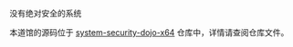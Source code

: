 没有绝对安全的系统

本道馆的源码位于 [system-security-dojo-x64](https://github.com/hust-open-atom-club/system-security-dojo-x64) 仓库中，详情请查阅仓库文件。
